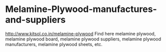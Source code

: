 # Melamine-Plywood-manufactures-and-suppliers
http://www.kitsol.co.in/melamine-plywood Find here melamine plywood, melamine plywood board, melamine plywood suppliers, melamine plywood manufacturers, melamine plywood sheets, etc.

